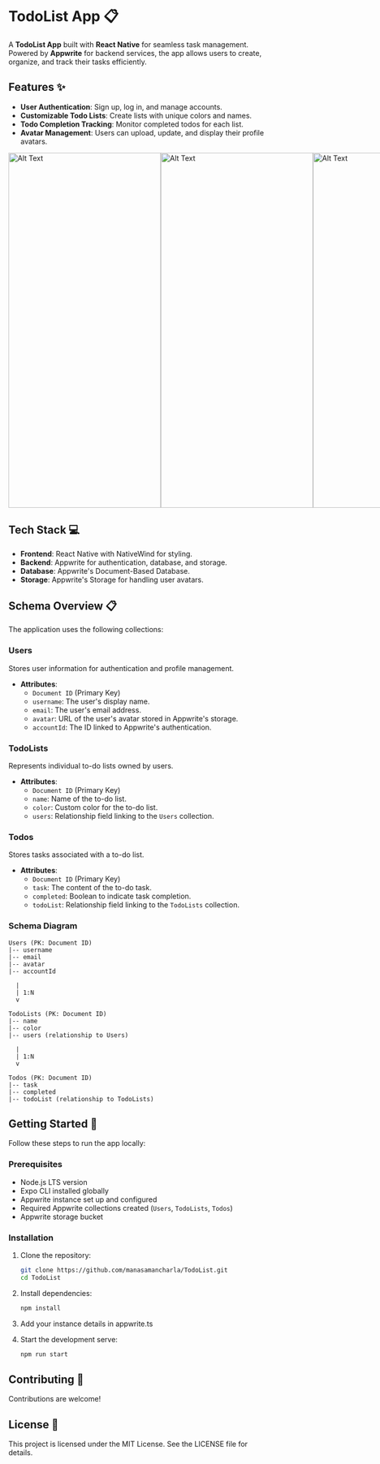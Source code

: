 # TodoList App 📋

A **TodoList App** built with **React Native** for seamless task management. Powered by **Appwrite** for backend services, the app allows users to create, organize, and track their tasks efficiently.

## Features ✨

- **User Authentication**: Sign up, log in, and manage accounts.
- **Customizable Todo Lists**: Create lists with unique colors and names.
- **Todo Completion Tracking**: Monitor completed todos for each list.
- **Avatar Management**: Users can upload, update, and display their profile avatars.

<div style="display: flex; justify-content: space-between;">
<img src="https://github.com/manasamancharla/Demo/blob/main/assets/readme/screen1.jpeg" alt="Alt Text" width="300" height="700">
<img src="https://github.com/manasamancharla/Demo/blob/main/assets/readme/screen2.jpeg" alt="Alt Text" width="300" height="700">
<img src="https://github.com/manasamancharla/Demo/blob/main/assets/readme/screen3.jpeg" alt="Alt Text" width="300" height="700">
</div>

## Tech Stack 💻

- **Frontend**: React Native with NativeWind for styling.
- **Backend**: Appwrite for authentication, database, and storage.
- **Database**: Appwrite's Document-Based Database.
- **Storage**: Appwrite's Storage for handling user avatars.

## Schema Overview 📋

The application uses the following collections:

### **Users**

Stores user information for authentication and profile management.

- **Attributes**:
  - `Document ID` (Primary Key)
  - `username`: The user's display name.
  - `email`: The user's email address.
  - `avatar`: URL of the user's avatar stored in Appwrite's storage.
  - `accountId`: The ID linked to Appwrite's authentication.

### **TodoLists**

Represents individual to-do lists owned by users.

- **Attributes**:
  - `Document ID` (Primary Key)
  - `name`: Name of the to-do list.
  - `color`: Custom color for the to-do list.
  - `users`: Relationship field linking to the `Users` collection.

### **Todos**

Stores tasks associated with a to-do list.

- **Attributes**:
  - `Document ID` (Primary Key)
  - `task`: The content of the to-do task.
  - `completed`: Boolean to indicate task completion.
  - `todoList`: Relationship field linking to the `TodoLists` collection.

### Schema Diagram

```plaintext
Users (PK: Document ID)
|-- username
|-- email
|-- avatar
|-- accountId

  |
  | 1:N
  v

TodoLists (PK: Document ID)
|-- name
|-- color
|-- users (relationship to Users)

  |
  | 1:N
  v

Todos (PK: Document ID)
|-- task
|-- completed
|-- todoList (relationship to TodoLists)
```

## Getting Started 🚀

Follow these steps to run the app locally:

### Prerequisites

- Node.js LTS version
- Expo CLI installed globally
- Appwrite instance set up and configured
- Required Appwrite collections created (`Users`, `TodoLists`, `Todos`)
- Appwrite storage bucket

### Installation

1. Clone the repository:

   ```bash
   git clone https://github.com/manasamancharla/TodoList.git
   cd TodoList
   ```

2. Install dependencies:

   ```bash
   npm install
   ```

3. Add your instance details in appwrite.ts

4. Start the development serve:
   ```bash
   npm run start
   ```

## Contributing 🤝

Contributions are welcome!

## License 📜

This project is licensed under the MIT License. See the LICENSE file for details.
